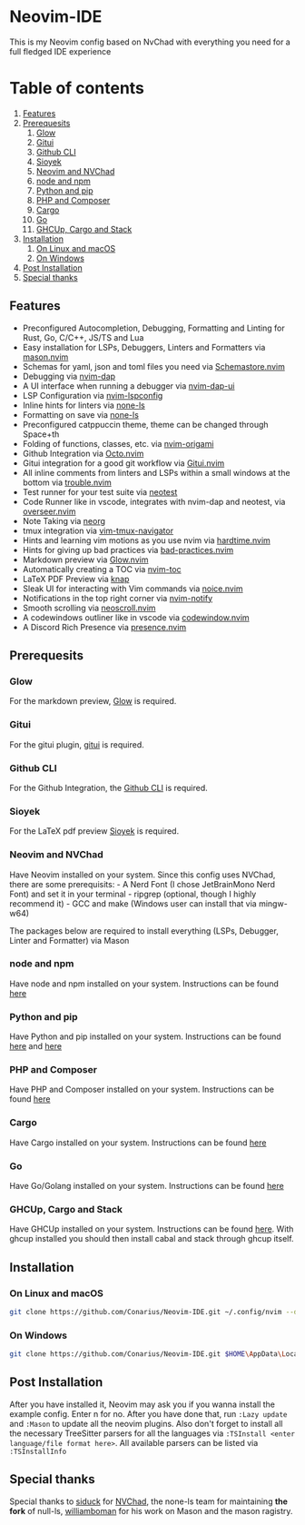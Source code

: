 # Neovim-IDE

This is my Neovim config based on NvChad with everything you need for a full fledged IDE experience

# Table of contents

1. [Features](#features)
1. [Prerequesits](#prerequesits)
   1. [Glow](#glow)
   1. [Gitui](#gitui)
   1. [Github CLI](#github-cli)
   1. [Sioyek](#sioyek)
   1. [Neovim and NVChad](#neovim-and-nvchad)
   1. [node and npm](#node-and-npm)
   1. [Python and pip](#python-and-pip)
   1. [PHP and Composer](#php-and-composer)
   1. [Cargo](#cargo)
   1. [Go](#go)
   1. [GHCUp, Cargo and Stack](#ghcup,-cargo-and-stack)
1. [Installation](#installation)
   1. [On Linux and macOS](#on-linux-and-macos)
   1. [On Windows](#on-windows)
1. [Post Installation](#post-installation)
1. [Special thanks](#special-thanks)

## Features

- Preconfigured Autocompletion, Debugging, Formatting and Linting for Rust, Go, C/C++, JS/TS and Lua
- Easy installation for LSPs, Debuggers, Linters and Formatters via [mason.nvim](https://github.com/williamboman/mason.nvim)
- Schemas for yaml, json and toml files you need via [Schemastore.nvim](https://github.com/b0o/SchemaStore.nvim)
- Debugging via [nvim-dap](https://github.com/mfussenegger/nvim-dap)
- A UI interface when running a debugger via [nvim-dap-ui](https://github.com/rcarriga/nvim-dap-ui)
- LSP Configuration via [nvim-lspconfig](https://github.com/neovim/nvim-lspconfig)
- Inline hints for linters via [none-ls](https://github.com/nvimtools/none-ls.nvim)
- Formatting on save via [none-ls](https://github.com/nvimtools/none-ls.nvim)
- Preconfigured catppuccin theme, theme can be changed through Space+th
- Folding of functions, classes, etc. via [nvim-origami](https://github.com/chrisgrieser/nvim-origami)
- Github Integration via [Octo.nvim](https://github.com/pwntester/octo.nvim)
- Gitui integration for a good git workflow via [Gitui.nvim](https://github.com/brneor/gitui.nvim)
- All inline comments from linters and LSPs within a small windows at the bottom via [trouble.nvim](https://github.com/folke/trouble.nvim)
- Test runner for your test suite via [neotest](https://github.com/nvim-neotest/neotest)
- Code Runner like in vscode, integrates with nvim-dap and neotest, via [overseer.nvim](https://github.com/stevearc/overseer.nvim)
- Note Taking via [neorg](https://github.com/nvim-neorg/neorg)
- tmux integration via [vim-tmux-navigator](https://github.com/christoomey/vim-tmux-navigator)
- Hints and learning vim motions as you use nvim via [hardtime.nvim](https://github.com/m4xshen/hardtime.nvim)
- Hints for giving up bad practices via [bad-practices.nvim](https://github.com/antonk52/bad-practices.nvim)
- Markdown preview via [Glow.nvim](https://github.com/ellisonleao/glow.nvim)
- Automatically creating a TOC via [nvim-toc](https://github.com/richardbizik/nvim-toc)
- LaTeX PDF Preview via [knap](https://github.com/frabjous/knap)
- Sleak UI for interacting with Vim commands via [noice.nvim](https://github.com/folke/noice.nvim)
- Notifications in the top right corner via [nvim-notify](https://github.com/rcarriga/nvim-notify)
- Smooth scrolling via [neoscroll.nvim](https://github.com/karb94/neoscroll.nvim)
- A codewindows outliner like in vscode via [codewindow.nvim](https://github.com/gorbit99/codewindow.nvim)
- A Discord Rich Presence via [presence.nvim](https://github.com/andweeb/presence.nvim)

## Prerequesits

### Glow

For the markdown preview, [Glow](https://github.com/ellisonleao/glow.nvim) is required.

### Gitui

For the gitui plugin, [gitui](https://github.com/extrawurst/gitui) is required.

### Github CLI

For the Github Integration, the [Github CLI](https://github.com/cli/cli#installation) is required.

### Sioyek

For the LaTeX pdf preview [Sioyek](https://sioyek.info/) is required.

### Neovim and NVChad

Have Neovim installed on your system. Since this config uses NVChad, there are some prerequisits: - A Nerd Font (I chose JetBrainMono Nerd Font) and set it in your terminal - ripgrep (optional, though I highly recommend it) - GCC and make (Windows user can install that via mingw-w64)

The packages below are required to install everything (LSPs, Debugger, Linter and Formatter) via Mason

### node and npm

Have node and npm installed on your system. Instructions can be found [here](https://nodejs.org/en/download/package-manager)

### Python and pip

Have Python and pip installed on your system. Instructions can be found [here](https://docs.python.org/3/using/index.html) and [here](https://packaging.python.org/en/latest/guides/installing-using-linux-tools/#installing-pip-setuptools-wheel-with-linux-package-managers)

### PHP and Composer

Have PHP and Composer installed on your system. Instructions can be found [here](https://getcomposer.org/doc//00-intro.md)

### Cargo

Have Cargo installed on your system. Instructions can be found [here](https://rust-lang.org/learn/get-started)

### Go

Have Go/Golang installed on your system. Instructions can be found [here](https://go.dev/doc/install)

### GHCUp, Cargo and Stack

Have GHCUp installed on your system. Instructions can be found [here](https://www.haskell.org/ghcup/install/). With ghcup installed you should then install cabal and stack through ghcup itself.

## Installation

### On Linux and macOS

```sh
git clone https://github.com/Conarius/Neovim-IDE.git ~/.config/nvim --depth 1 && nvim
```

### On Windows

```sh
git clone https://github.com/Conarius/Neovim-IDE.git $HOME\AppData\Local\nvim --depth 1 && nvim
```

## Post Installation

After you have installed it, Neovim may ask you if you wanna install the example config. Enter n for no. After you have done that, run `:Lazy update` and `:Mason` to update all the neovim plugins. Also don't forget to install all the necessary TreeSitter parsers for all the languages via `:TSInstall <enter language/file format here>`. All available parsers can be listed via `:TSInstallInfo`

## Special thanks

Special thanks to [siduck](https://github.com/siduck) for [NVChad](https://github.com/NvChad/NvChad), the none-ls team for maintaining **the fork** of null-ls, [williamboman](https://github.com/williamboman) for his work on Mason and the mason ragistry.
